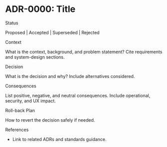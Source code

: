 # ADR-0000: Title

Status

Proposed | Accepted | Superseded | Rejected

Context

What is the context, background, and problem statement? Cite requirements and system-design sections.

Decision

What is the decision and why? Include alternatives considered.

Consequences

List positive, negative, and neutral consequences. Include operational, security, and UX impact.

Roll-back Plan

How to revert the decision safely if needed.

References

- Link to related ADRs and standards guidance.
